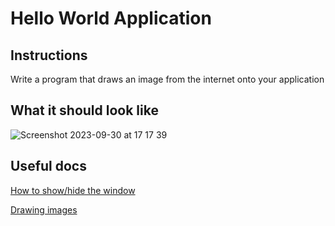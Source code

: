 # Hello World Application

## Instructions

Write a program that draws an image from the internet onto your application

## What it should look like

![Screenshot 2023-09-30 at 17 17 39](https://github.com/Mistium/Origin-OS/assets/92952823/1649f121-a322-43c9-a53a-5988ab30917b)

## Useful docs

[How to show/hide the window](https://github.com/Mistium/Origin-OS/blob/main/Websites/origin.web/docs/osl/window.md#showinghiding-window)

[Drawing images](https://github.com/Mistium/Origin-OS/blob/main/Websites/origin.web/docs/osl/ui.md#main-ui-elements)
